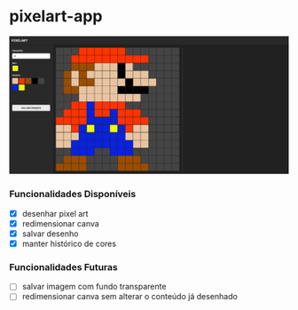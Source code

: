 # pixelart-app

![pixelartapp](/img/pixelartsite.png)
### Funcionalidades Disponíveis
- [x] desenhar pixel art
- [x] redimensionar canva
- [x] salvar desenho
- [x] manter histórico de cores
  
### Funcionalidades Futuras
- [ ] salvar imagem com fundo transparente
- [ ] redimensionar canva sem alterar o conteúdo já desenhado
